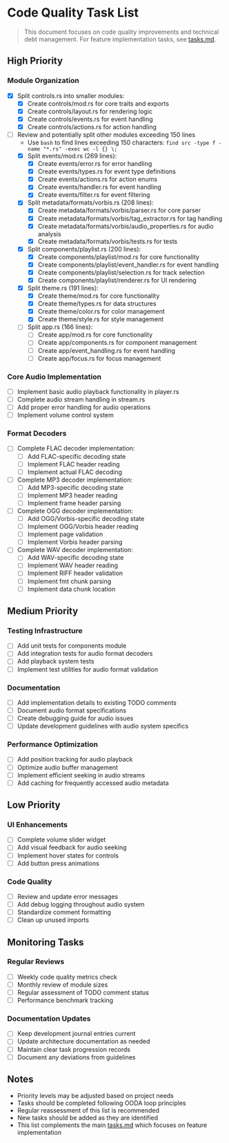 # Code Quality Task List

> This document focuses on code quality improvements and technical debt management. For feature implementation tasks, see [tasks.md](tasks.md).

## High Priority

### Module Organization
- [x] Split controls.rs into smaller modules:
  - [x] Create controls/mod.rs for core traits and exports
  - [x] Create controls/layout.rs for rendering logic
  - [x] Create controls/events.rs for event handling
  - [x] Create controls/actions.rs for action handling
- [ ] Review and potentially split other modules exceeding 150 lines
  - Use ```bash``` to find lines exceeding 150 characters: ```find src -type f -name "*.rs" -exec wc -l {} \;```
  - [x] Split events/mod.rs (269 lines):
    - [x] Create events/error.rs for error handling
    - [x] Create events/types.rs for event type definitions
    - [x] Create events/actions.rs for action enums
    - [x] Create events/handler.rs for event handling
    - [x] Create events/filter.rs for event filtering
  - [x] Split metadata/formats/vorbis.rs (208 lines):
    - [x] Create metadata/formats/vorbis/parser.rs for core parser
    - [x] Create metadata/formats/vorbis/tag_extractor.rs for tag handling
    - [x] Create metadata/formats/vorbis/audio_properties.rs for audio analysis
    - [x] Create metadata/formats/vorbis/tests.rs for tests
  - [x] Split components/playlist.rs (200 lines):
    - [x] Create components/playlist/mod.rs for core functionality
    - [x] Create components/playlist/event_handler.rs for event handling
    - [x] Create components/playlist/selection.rs for track selection
    - [x] Create components/playlist/renderer.rs for UI rendering
  - [x] Split theme.rs (191 lines):
    - [x] Create theme/mod.rs for core functionality
    - [x] Create theme/types.rs for data structures
    - [x] Create theme/color.rs for color management
    - [x] Create theme/style.rs for style management
  - [ ] Split app.rs (166 lines):
    - [ ] Create app/mod.rs for core functionality
    - [ ] Create app/components.rs for component management
    - [ ] Create app/event_handling.rs for event handling
    - [ ] Create app/focus.rs for focus management

### Core Audio Implementation
- [ ] Implement basic audio playback functionality in player.rs
- [ ] Complete audio stream handling in stream.rs
- [ ] Add proper error handling for audio operations
- [ ] Implement volume control system

### Format Decoders
- [ ] Complete FLAC decoder implementation:
  - [ ] Add FLAC-specific decoding state
  - [ ] Implement FLAC header reading
  - [ ] Implement actual FLAC decoding
- [ ] Complete MP3 decoder implementation:
  - [ ] Add MP3-specific decoding state
  - [ ] Implement MP3 header reading
  - [ ] Implement frame header parsing
- [ ] Complete OGG decoder implementation:
  - [ ] Add OGG/Vorbis-specific decoding state
  - [ ] Implement OGG/Vorbis header reading
  - [ ] Implement page validation
  - [ ] Implement Vorbis header parsing
- [ ] Complete WAV decoder implementation:
  - [ ] Add WAV-specific decoding state
  - [ ] Implement WAV header reading
  - [ ] Implement RIFF header validation
  - [ ] Implement fmt chunk parsing
  - [ ] Implement data chunk location

## Medium Priority

### Testing Infrastructure
- [ ] Add unit tests for components module
- [ ] Add integration tests for audio format decoders
- [ ] Add playback system tests
- [ ] Implement test utilities for audio format validation

### Documentation
- [ ] Add implementation details to existing TODO comments
- [ ] Document audio format specifications
- [ ] Create debugging guide for audio issues
- [ ] Update development guidelines with audio system specifics

### Performance Optimization
- [ ] Add position tracking for audio playback
- [ ] Optimize audio buffer management
- [ ] Implement efficient seeking in audio streams
- [ ] Add caching for frequently accessed audio metadata

## Low Priority

### UI Enhancements
- [ ] Complete volume slider widget
- [ ] Add visual feedback for audio seeking
- [ ] Implement hover states for controls
- [ ] Add button press animations

### Code Quality
- [ ] Review and update error messages
- [ ] Add debug logging throughout audio system
- [ ] Standardize comment formatting
- [ ] Clean up unused imports

## Monitoring Tasks

### Regular Reviews
- [ ] Weekly code quality metrics check
- [ ] Monthly review of module sizes
- [ ] Regular assessment of TODO comment status
- [ ] Performance benchmark tracking

### Documentation Updates
- [ ] Keep development journal entries current
- [ ] Update architecture documentation as needed
- [ ] Maintain clear task progression records
- [ ] Document any deviations from guidelines

## Notes

- Priority levels may be adjusted based on project needs
- Tasks should be completed following OODA loop principles
- Regular reassessment of this list is recommended
- New tasks should be added as they are identified
- This list complements the main [tasks.md](tasks.md) which focuses on feature implementation

